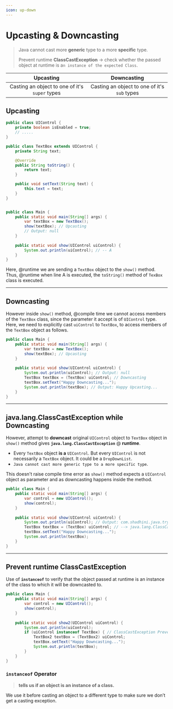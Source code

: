 ```yaml
---
icon: up-down
---
```


# Upcasting & Downcasting



> Java cannot cast more **generic** type to a more **specific** type.
>
> Prevent runtime **ClassCastException** -> check whether the passed object at runtime is a`n instance of the expected Class`.&#x20;

|                    Upcasting                   |                  Downcasting                 |
| :--------------------------------------------: | :------------------------------------------: |
| Casting an object to one of it's `super` types | Casting an object to one of it's `sub` types |



## Upcasting

```java
public class UIControl {
    private boolean isEnabled = true;
    // .....
}

public class TextBox extends UIControl {
    private String text;

    @Override
    public String toString() {
        return text;
    }

    public void setText(String text) {
        this.text = text;
    }
}


public class Main {
    public static void main(String[] args) {
        var textBox = new TextBox();
        show(textBox); // Upcasting
        // Output: null
    }
    
    public static void show(UIControl uiControl) {
        System.out.println(uiControl); // -- A
    }
}
```

Here, @runtime we are sending a `TextBox` object to the `show()` method. Thus, @runtime when line A is executed, the `toString()` method of `TexBox` class is executed.

***

## Downcasting

However inside `show()` method, @compile time we cannot access members of the `TextBox` class, since the parameter it accept is of `UIControl` type. Here, we need to explicitly cast `uiControl` to `TextBox`, to access members of the `TextBox` object as follows.

```java
public class Main {
    public static void main(String[] args) {
        var textBox = new TextBox();
        show(textBox); // Upcasting
    }
    
    public static void show(UIControl uiControl) {
        System.out.println(uiControl); // Output: null
        TextBox textBox = (TextBox) uiControl; // Downcasting
        textBox.setText("Happy Downcasting..."); 
        System.out.println(textBox); // Output: Happy Upcasting...
    }
}
```

***

## java.lang.ClassCastException while Downcasting

However, attempt to **downcast** original `UIControl` object to `TextBox` object in `show()` method gives **`java.lang.ClassCastException`** @ **runtime**.&#x20;

* Every `TextBox` object **is a** `UIControl`. But every `UIControl` is not necessarily a `TextBox` object. It could be a `DropDownList`.
* `Java cannot cast more generic type to a more specific type`.

This doesn't raise compile time error as `show()` method expects a `UIControl` object as parameter and as downcasting happens inside the method.

```java
public class Main {
    public static void main(String[] args) {
        var control = new UIControl();
        show(control); 
    }
    
    public static void show(UIControl uiControl) {
        System.out.println(uiControl); // Output: com.shadhini.java.tryouts.oop.inheritance.UIControl@35bbe5e8
        TextBox textBox = (TextBox) uiControl; // --> java.lang.ClassCastException
        textBox.setText("Happy Downcasting..."); 
        System.out.println(textBox); 
    }
}
```

***

## Prevent runtime ClassCastException

Use of **`instanceof`** to verify that the object passed at runtime is an instance of the class to which it will be downcasted to.

```java
public class Main {
    public static void main(String[] args) {
        var control = new UIControl();
        show(control); 
    }
    
    public static void show2(UIControl uiControl) {
        System.out.println(uiControl);
        if (uiControl instanceof TextBox) { // ClassCastException Prevention
            TextBox2 textBox = (TextBox2) uiControl;
            textBox.setText("Happy Downcasting...");
            System.out.println(textBox);
        }
    }
}
```

### **`instanceof` Operator**

> **tells us if an object is an instance of a class.**

We use it before casting an object to a different type to make sure we don’t get a casting exception.



